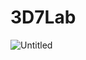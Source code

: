 # 3D7Lab
![Untitled](https://user-images.githubusercontent.com/19910924/150578500-75db3c9e-af72-4091-86ed-7215430ccff7.jpg)
